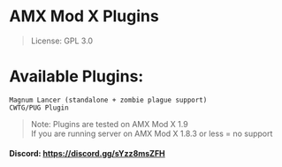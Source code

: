 # AMX Mod X Plugins

> License: GPL 3.0

# Available Plugins:
```
Magnum Lancer (standalone + zombie plague support)
CWTG/PUG Plugin
```
> Note: Plugins are tested on AMX Mod X 1.9 &nbsp; \
> If you are running server on AMX Mod X 1.8.3 or less = no support

#### Discord: https://discord.gg/sYzz8msZFH
